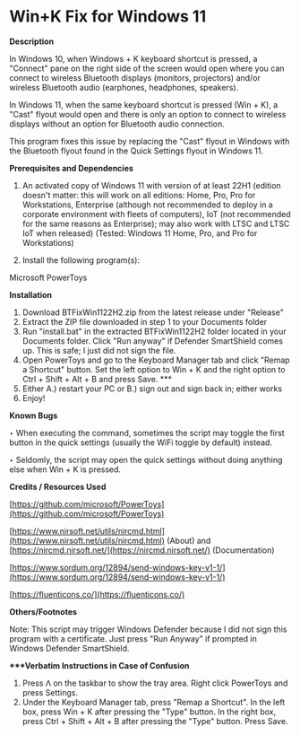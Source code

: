# **Win+K Fix for Windows 11**
**Description**

In Windows 10, when Windows + K keyboard shortcut is pressed, a "Connect" pane on the right side of the screen would open where you can connect to wireless Bluetooth displays (monitors, projectors) and/or wireless Bluetooth audio (earphones, headphones, speakers).

In Windows 11, when the same keyboard shortcut is pressed (Win + K), a "Cast" flyout would open and there is only an option to connect to wireless displays without an option for Bluetooth audio connection.

This program fixes this issue by replacing the "Cast" flyout in Windows with the Bluetooth flyout found in the Quick Settings flyout in Windows 11.

**Prerequisites and Dependencies**

1. An activated copy of Windows 11 with version of at least 22H1 (edition doesn't matter: this will work on all editions: Home, Pro, Pro for Workstations, Enterprise (although not recommended to deploy in a corporate environment with fleets of computers), IoT (not recommended for the same reasons as Enterprise); may also work with LTSC and LTSC IoT when released) (Tested: Windows 11 Home, Pro, and Pro for Workstations)

2. Install the following program(s):

 Microsoft PowerToys

**Installation**

1. Download BTFixWin1122H2.zip from the latest release under "Release"
2. Extract the ZIP file downloaded in step 1 to your Documents folder
3. Run "install.bat" in the extracted BTFixWin1122H2 folder located in your Documents folder. Click "Run anyway" if Defender SmartShield comes up. This is safe; I just did not sign the file. 
6. Open PowerToys and go to the Keyboard Manager tab and click "Remap a Shortcut" button. Set the left option to Win + K and the right option to Ctrl + Shift + Alt + B and press Save. \*\*\*
7. Either A.) restart your PC or B.) sign out and sign back in; either works
8. Enjoy!

**Known Bugs**

‣ When executing the command, sometimes the script may toggle the first button in the quick settings (usually the WiFi toggle by default) instead.

‣ Seldomly, the script may open the quick settings without doing anything else when Win + K is pressed.

**Credits / Resources Used**

[https://github.com/microsoft/PowerToys](https://github.com/microsoft/PowerToys)

[https://www.nirsoft.net/utils/nircmd.html](https://www.nirsoft.net/utils/nircmd.html) (About) and [https://nircmd.nirsoft.net/](https://nircmd.nirsoft.net/) (Documentation)

[https://www.sordum.org/12894/send-windows-key-v1-1/](https://www.sordum.org/12894/send-windows-key-v1-1/)

[https://fluenticons.co/](https://fluenticons.co/)

**Others/Footnotes**

Note: This script may trigger Windows Defender because I did not sign this program with a certificate. Just press "Run Anyway" if prompted in Windows Defender SmartShield.

**\*\*\*Verbatim Instructions in Case of Confusion**

1. Press ᐱ on the taskbar to show the tray area. Right click PowerToys and press Settings.
2. Under the Keyboard Manager tab, press "Remap a Shortcut". In the left box, press Win + K after pressing the "Type" button. In the right box, press Ctrl + Shift + Alt + B after pressing the "Type" button. Press Save.
